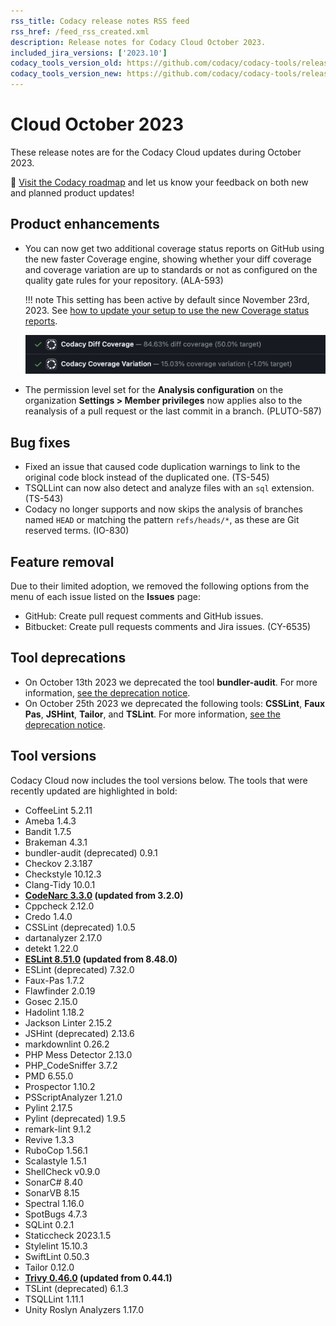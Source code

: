 ```yaml
---
rss_title: Codacy release notes RSS feed
rss_href: /feed_rss_created.xml
description: Release notes for Codacy Cloud October 2023.
included_jira_versions: ['2023.10']
codacy_tools_version_old: https://github.com/codacy/codacy-tools/releases/tag/7.10.32
codacy_tools_version_new: https://github.com/codacy/codacy-tools/releases/tag/7.10.80
---
```


# Cloud October 2023

These release notes are for the Codacy Cloud updates during October 2023.

📢 [Visit the Codacy roadmap](https://roadmap.codacy.com) and <span class="skip-vale">let us know</span> your feedback on both new and planned product updates!

## Product enhancements

-   You can now get two additional coverage status reports on GitHub using the new faster Coverage engine, showing whether your diff coverage and coverage variation are up to standards or not as configured on the quality gate rules for your repository. (ALA-593)

    !!! note
        This setting has been active by default since November 23rd, 2023. See [how to update your setup to use the new Coverage status reports](./cloud-2023-11-23-new-coverage-engine-status-checks.md).

    ![New Coverage status report](../images/ala-593.png)

-   The permission level set for the **Analysis configuration** on the organization **Settings > Member privileges** now applies also to the reanalysis of a pull request or the last commit in a branch. (PLUTO-587)

## Bug fixes

-   Fixed an issue that caused code duplication warnings to link to the original code block instead of the duplicated one. (TS-545)
-   TSQLLint can now also detect and analyze files with an `sql` extension. (TS-543)
-   Codacy no longer supports and now skips the analysis of branches named `HEAD` or matching the pattern `refs/heads/*`, as these are Git reserved terms. (IO-830)

## Feature removal

Due to their limited adoption, we removed the following options from the menu of each issue listed on the **Issues** page:

-   GitHub: Create pull request comments and GitHub issues.
-   Bitbucket: Create pull requests comments and Jira issues. (CY-6535)

## Tool deprecations

-   On October 13th 2023 we deprecated the tool **bundler-audit**. For more information, [see the deprecation notice](./cloud-2023-10-13-bundler-audit-deprecation.md).
-   On October 25th 2023 we deprecated the following tools: **CSSLint**, **Faux Pas**, **JSHint**, **Tailor**, and **TSLint**. For more information, [see the deprecation notice](./cloud-2023-10-25-csslint-jshint-fauxpas-tailor-tslint-deprecation.md).

## Tool versions

Codacy Cloud now includes the tool versions below. The tools that were recently updated are highlighted in bold:

-   CoffeeLint 5.2.11
-   Ameba 1.4.3
-   Bandit 1.7.5
-   Brakeman 4.3.1
-   bundler-audit (deprecated) 0.9.1
-   Checkov 2.3.187
-   Checkstyle 10.12.3
-   Clang-Tidy 10.0.1
-   **[CodeNarc 3.3.0](https://github.com/CodeNarc/CodeNarc/blob/master/CHANGELOG.md) (updated from 3.2.0)**
-   Cppcheck 2.12.0
-   Credo 1.4.0
-   CSSLint (deprecated) 1.0.5
-   dartanalyzer 2.17.0
-   detekt 1.22.0
-   **[ESLint 8.51.0](https://github.com/eslint/eslint/releases/tag/v8.51.0) (updated from 8.48.0)**
-   ESLint (deprecated) 7.32.0
-   Faux-Pas 1.7.2
-   Flawfinder 2.0.19
-   Gosec 2.15.0
-   Hadolint 1.18.2
-   Jackson Linter 2.15.2
-   JSHint (deprecated) 2.13.6
-   markdownlint 0.26.2
-   PHP Mess Detector 2.13.0
-   PHP_CodeSniffer 3.7.2
-   PMD 6.55.0
-   Prospector 1.10.2
-   PSScriptAnalyzer 1.21.0
-   Pylint 2.17.5
-   Pylint (deprecated) 1.9.5
-   remark-lint 9.1.2
-   Revive 1.3.3
-   RuboCop 1.56.1
-   Scalastyle 1.5.1
-   ShellCheck v0.9.0
-   SonarC# 8.40
-   SonarVB 8.15
-   Spectral 1.16.0
-   SpotBugs 4.7.3
-   SQLint 0.2.1
-   Staticcheck 2023.1.5
-   Stylelint 15.10.3
-   SwiftLint 0.50.3
-   Tailor 0.12.0
-   **[Trivy 0.46.0](https://github.com/aquasecurity/trivy/releases/tag/v0.46.0) (updated from 0.44.1)**
-   TSLint (deprecated) 6.1.3
-   TSQLLint 1.11.1
-   Unity Roslyn Analyzers 1.17.0
